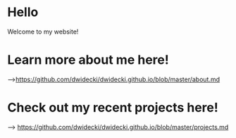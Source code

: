 # Hello

Welcome to my website!

# Learn more about me here!

-->https://github.com/dwidecki/dwidecki.github.io/blob/master/about.md

# Check out my recent projects here!

--> https://github.com/dwidecki/dwidecki.github.io/blob/master/projects.md
